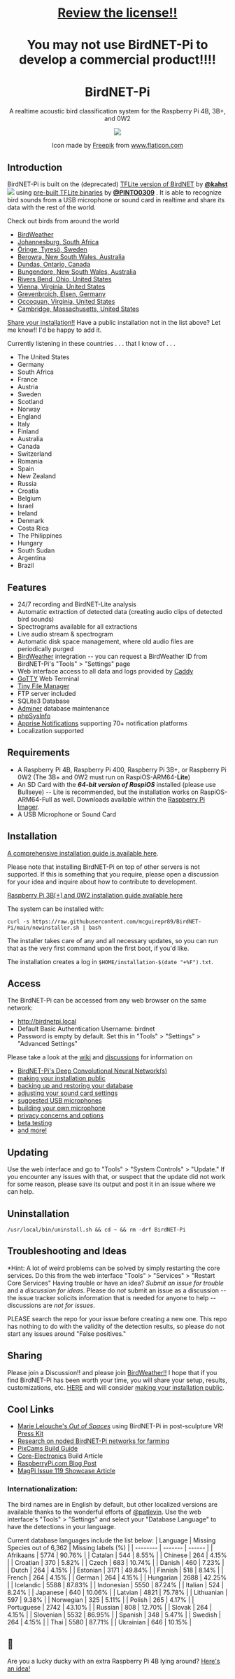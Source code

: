 <h1 align="center"><a href="https://github.com/mcguirepr89/BirdNET-Pi/blob/main/LICENSE">Review the license!!</a></h1>
<h1 align="center">You may not use BirdNET-Pi to develop a commercial product!!!!</h1>
<h1 align="center">
  BirdNET-Pi
</h1>
<p align="center">
A realtime acoustic bird classification system for the Raspberry Pi 4B, 3B+, and 0W2
</p>
<p align="center">
  <img src="https://user-images.githubusercontent.com/60325264/140656397-bf76bad4-f110-467c-897d-992ff0f96476.png" />
</p>
<p align="center">
Icon made by <a href="https://www.freepik.com" title="Freepik">Freepik</a> from <a href="https://www.flaticon.com/" title="Flaticon">www.flaticon.com</a>
</p>

## Introduction
BirdNET-Pi is built on the (deprecated) [TFLite version of BirdNET](https://github.com/kahst/BirdNET-Lite) by [**@kahst**](https://github.com/kahst) <a href="https://creativecommons.org/licenses/by-nc-sa/4.0/"><img src="https://img.shields.io/badge/License-CC%20BY--NC--SA%204.0-lightgrey.svg"></a> using [pre-built TFLite binaries](https://github.com/PINTO0309/TensorflowLite-bin) by [**@PINTO0309**](https://github.com/PINTO0309) . It is able to recognize bird sounds from a USB microphone or sound card in realtime and share its data with the rest of the world.

Check out birds from around the world
- [BirdWeather](https://app.birdweather.com)<br>
- [Johannesburg, South Africa](https://joburg.birdnetpi.com)<br>
- [Öringe, Tyresö, Sweden](https://tyreso.birdnetpi.com)<br>
- [Berowra, New South Wales, Australia](https://berowra.birdnetpi.com)
- [Dundas, Ontario, Canada](https://dundasontario.birdnetpi.com)
- [Bungendore, New South Wales, Australia](https://bungendorensw.birdnetpi.com)
- [Rivers Bend, Ohio, United States](https://riversbendoh.birdnetpi.com)
- [Vienna, Virginia, United States](https://viennava.birdnetpi.com)
- [Grevenbroich, Elsen, Germany](https://grevenbroich-elsen.birdnetpi.com)
- [Occoquan, Virginia, United States](https://occoquanva.birdnetpi.com)
- [Cambridge, Massachusetts, United States](https://cambridgema.birdnetpi.com)

[Share your installation!!](https://github.com/mcguirepr89/BirdNET-Pi/wiki/Sharing-Your-BirdNET-Pi)
Have a public installation not in the list above? Let me know!! I'd be happy to add it.

Currently listening in these countries . . . that I know of . . .
- The United States
- Germany
- South Africa
- France
- Austria
- Sweden
- Scotland
- Norway
- England
- Italy
- Finland
- Australia
- Canada
- Switzerland
- Romania
- Spain
- New Zealand
- Russia
- Croatia
- Belgium
- Israel
- Ireland
- Denmark
- Costa Rica
- The Philippines
- Hungary
- South Sudan
- Argentina
- Brazil

## Features
* 24/7 recording and BirdNET-Lite analysis
* Automatic extraction of detected data (creating audio clips of detected bird sounds)
* Spectrograms available for all extractions
* Live audio stream & spectrogram
* Automatic disk space management, where old audio files are periodically purged
* [BirdWeather](https://app.birdweather.com) integration -- you can request a BirdWeather ID from BirdNET-Pi's "Tools" > "Settings" page
* Web interface access to all data and logs provided by [Caddy](https://caddyserver.com)
* [GoTTY](https://github.com/yudai/gotty) Web Terminal
* [Tiny File Manager](https://tinyfilemanager.github.io/)
* FTP server included
* SQLite3 Database
* [Adminer](https://www.adminer.org/) database maintenance
* [phpSysInfo](https://github.com/phpsysinfo/phpsysinfo)
* [Apprise Notifications](https://github.com/caronc/apprise) supporting 70+ notification platforms
* Localization supported

## Requirements
* A Raspberry Pi 4B, Raspberry Pi 400, Raspberry Pi 3B+, or Raspberry Pi 0W2 (The 3B+ and 0W2 must run on RaspiOS-ARM64-**Lite**)
* An SD Card with the **_64-bit version of RaspiOS_** installed (please use Bullseye) -- Lite is recommended, but the installation works on RaspiOS-ARM64-Full as well. Downloads available within the [Raspberry Pi Imager](https://www.raspberrypi.com/software/).
* A USB Microphone or Sound Card

## Installation
[A comprehensive installation guide is available here](https://github.com/mcguirepr89/BirdNET-Pi/wiki/Installation-Guide).

Please note that installing BirdNET-Pi on top of other servers is not supported. If this is something that you require, please open a discussion for your idea and inquire about how to contribute to development.

[Raspberry Pi 3B[+] and 0W2 installation guide available here](https://github.com/mcguirepr89/BirdNET-Pi/wiki/RPi0W2-Installation-Guide)

The system can be installed with:
```
curl -s https://raw.githubusercontent.com/mcguirepr89/BirdNET-Pi/main/newinstaller.sh | bash
```
The installer takes care of any and all necessary updates, so you can run that as the very first command upon the first boot, if you'd like.

The installation creates a log in `$HOME/installation-$(date "+%F").txt`.
## Access
The BirdNET-Pi can be accessed from any web browser on the same network:
- http://birdnetpi.local
- Default Basic Authentication Username: birdnet
- Password is empty by default. Set this in "Tools" > "Settings" > "Advanced Settings"

Please take a look at the [wiki](https://github.com/mcguirepr89/BirdNET-Pi/wiki) and [discussions](https://github.com/mcguirepr89/BirdNET-Pi/discussions) for information on
- [BirdNET-Pi's Deep Convolutional Neural Network(s)](https://github.com/mcguirepr89/BirdNET-Pi/wiki/BirdNET-Pi:-some-theory-on-classification-&-some-practical-hints)
- [making your installation public](https://github.com/mcguirepr89/BirdNET-Pi/wiki/Sharing-Your-BirdNET-Pi)
- [backing up and restoring your database](https://github.com/mcguirepr89/BirdNET-Pi/wiki/Backup-and-Restore-the-Database)
- [adjusting your sound card settings](https://github.com/mcguirepr89/BirdNET-Pi/wiki/Adjusting-your-sound-card)
- [suggested USB microphones](https://github.com/mcguirepr89/BirdNET-Pi/discussions/39)
- [building your own microphone](https://github.com/DD4WH/SASS/wiki/Stereo--(Mono)-recording-low-noise-low-cost-system)
- [privacy concerns and options](https://github.com/mcguirepr89/BirdNET-Pi/discussions/166)
- [beta testing](https://github.com/mcguirepr89/BirdNET-Pi/discussions/11)
- [and more!](https://github.com/mcguirepr89/BirdNET-Pi/discussions)


## Updating 

Use the web interface and go to "Tools" > "System Controls" > "Update." If you encounter any issues with that, or suspect that the update did not work for some reason, please save its output and post it in an issue where we can help.

## Uninstallation
```
/usr/local/bin/uninstall.sh && cd ~ && rm -drf BirdNET-Pi
```

## Troubleshooting and Ideas
*Hint: A lot of weird problems can be solved by simply restarting the core services. Do this from the web interface "Tools" > "Services" > "Restart Core Services"
Having trouble or have an idea? *Submit an issue for trouble* and a *discussion for ideas*. Please do *not* submit an issue as a discussion -- the issue tracker solicits information that is needed for anyone to help -- discussions are *not for issues*.

PLEASE search the repo for your issue before creating a new one. This repo has nothing to do with the validity of the detection results, so please do not start any issues around "False positives."

## Sharing
Please join a Discussion!! and please join [BirdWeather!!](https://app.birdweather.com)
I hope that if you find BirdNET-Pi has been worth your time, you will share your setup, results, customizations, etc. [HERE](https://github.com/mcguirepr89/BirdNET-Pi/discussions/69) and will consider [making your installation public](https://github.com/mcguirepr89/BirdNET-Pi/wiki/Sharing-Your-BirdNET-Pi).

## Cool Links

- [Marie Lelouche's <i>Out of Spaces</i>](https://www.lestanneries.fr/exposition/marie-lelouche-out-of-spaces/) using BirdNET-Pi in post-sculpture VR! [Press Kit](https://github.com/mcguirepr89/BirdNET-Pi-assets/blob/main/dp_out_of_spaces_marie_lelouche_digital_05_01_22.pdf)
- [Research on noded BirdNET-Pi networks for farming](https://github.com/mcguirepr89/BirdNET-Pi-assets/blob/main/G23_Report_ModelBasedSysEngineering_FarmMarkBirdDetector_V1__Copy_.pdf)
- [PixCams Build Guide](https://pixcams.com/building-a-birdnet-pi-real-time-acoustic-bird-id-station/)
- <ins>[Core-Electronics](https://core-electronics.com.au/projects/bird-calls-raspberry-pi)</ins> Build Article
- [RaspberryPi.com Blog Post](https://www.raspberrypi.com/news/classify-birds-acoustically-with-birdnet-pi/)
- [MagPi Issue 119 Showcase Article](https://magpi.raspberrypi.com/issues/119/pdf)


### Internationalization:
The bird names are in English by default, but other localized versions are available thanks to the wonderful efforts of [@patlevin](https://github.com/patlevin). Use the web interface's "Tools" > "Settings" and select your "Database Language" to have the detections in your language.

Current database languages include the list below:
| Language | Missing Species out of 6,362 | Missing labels (%) |
| -------- | ------- | ------ |
| Afrikaans | 5774 | 90.76% |
| Catalan | 544 | 8.55% |
| Chinese | 264 | 4.15% |
| Croatian | 370 | 5.82% |
| Czech | 683 | 10.74% |
| Danish | 460 | 7.23% |
| Dutch | 264 | 4.15% |
| Estonian | 3171 | 49.84% |
| Finnish | 518 | 8.14% |
| French | 264 | 4.15% |
| German | 264 | 4.15% |
| Hungarian | 2688 | 42.25% |
| Icelandic | 5588 | 87.83% |
| Indonesian | 5550 | 87.24% |
| Italian | 524 | 8.24% |
| Japanese | 640 | 10.06% |
| Latvian | 4821 | 75.78% |
| Lithuanian | 597 | 9.38% |
| Norwegian | 325 | 5.11% |
| Polish | 265 | 4.17% |
| Portuguese | 2742 | 43.10% |
| Russian | 808 | 12.70% |
| Slovak | 264 | 4.15% |
| Slovenian | 5532 | 86.95% |
| Spanish | 348 | 5.47% |
| Swedish | 264 | 4.15% |
| Thai | 5580 | 87.71% |
| Ukrainian | 646 | 10.15% |

## :thinking:
Are you a lucky ducky with an extra Raspberry Pi 4B lying around? [Here's an idea!](https://foldingathome.org/alternative-downloads)
